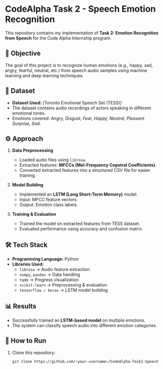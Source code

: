 # CodeAlpha Task 2 - Speech Emotion Recognition  

This repository contains my implementation of **Task 2: Emotion Recognition from Speech** for the Code Alpha Internship program.  

## 📌 Objective  
The goal of this project is to recognize human emotions (e.g., happy, sad, angry, fearful, neutral, etc.) from speech audio samples using machine learning and deep learning techniques.  

## 📂 Dataset  
- **Dataset Used:** [Toronto Emotional Speech Set (TESS)]  
- The dataset contains audio recordings of actors speaking in different emotional tones.  
- Emotions covered: *Angry, Disgust, Fear, Happy, Neutral, Pleasant Surprise, Sad*.  

## ⚙️ Approach  
1. **Data Preprocessing**  
   - Loaded audio files using `librosa`.  
   - Extracted features: **MFCCs (Mel-Frequency Cepstral Coefficients)**.  
   - Converted extracted features into a structured CSV file for easier training.  

2. **Model Building**  
   - Implemented an **LSTM (Long Short-Term Memory)** model.  
   - Input: MFCC feature vectors.  
   - Output: Emotion class labels.  

3. **Training & Evaluation**  
   - Trained the model on extracted features from TESS dataset.  
   - Evaluated performance using accuracy and confusion matrix.  

## 🛠️ Tech Stack  
- **Programming Language:** Python  
- **Libraries Used:**  
  - `librosa` → Audio feature extraction  
  - `numpy`, `pandas` → Data handling  
  - `tqdm` → Progress visualization  
  - `scikit-learn` → Preprocessing & evaluation  
  - `tensorflow / keras` → LSTM model building  

## 📊 Results  
- Successfully trained an **LSTM-based model** on multiple emotions.  
- The system can classify speech audio into different emotion categories.  

## 🚀 How to Run  
1. Clone this repository:  
   ```bash
   git clone https://github.com/<your-username>/CodeAlpha-Task2-Speech-Emotion-Recognition.git

